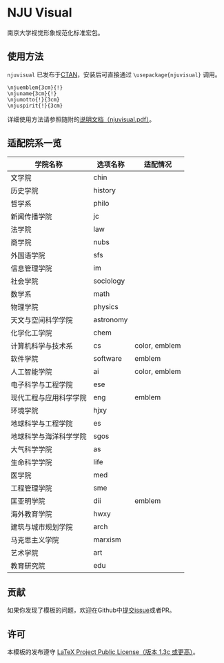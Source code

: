 # NJU Visual

南京大学视觉形象规范化标准宏包。



## 使用方法

`njuvisual` 已发布于[CTAN](https://ctan.org/pkg/njuvisual)，安装后可直接通过 `\usepackage{njuvisual}` 调用。

```
\njuemblem{3cm}{!}
\njuname{3cm}{!}
\njumotto{!}{3cm}
\njuspirit{!}{3cm}
```

详细使用方法请参照随附的[说明文档（njuvisual.pdf）](https://github.com/nju-lug/NJUVisual/releases/latest/)。

## 适配院系一览

| 学院名称     |  选项名称  |  适配情况  |
| ------------ | -------- | -------- |
| 文学院 | chin |  |
| 历史学院 | history |  |
| 哲学系 | philo |  |
| 新闻传播学院 | jc |  |
| 法学院 | law |  |
| 商学院 | nubs |  |
| 外国语学院 | sfs |  |
| 信息管理学院 | im |  |
| 社会学院 | sociology |  |
| 数学系 | math |  |
| 物理学院 | physics |  |
| 天文与空间科学学院 | astronomy |  |
| 化学化工学院 | chem |  |
| 计算机科学与技术系 | cs | color, emblem |
| 软件学院 | software | emblem |
| 人工智能学院 | ai | color, emblem |
| 电子科学与工程学院 | ese |  |
| 现代工程与应用科学学院 | eng | emblem |
| 环境学院 | hjxy |  |
| 地球科学与工程学院 | es | |
| 地球科学与海洋科学学院 | sgos |  |
| 大气科学学院 | as |  |
| 生命科学学院 | life |  |
| 医学院 | med |  |
| 工程管理学院 | sme |  |
| 匡亚明学院 | dii | emblem |
| 海外教育学院 | hwxy |  |
| 建筑与城市规划学院 | arch |  |
| 马克思主义学院 | marxism |  |
| 艺术学院 | art |  |
| 教育研究院 | edu |  |

## 贡献

如果你发现了模板的问题，欢迎在Github中[提交issue](https://github.com/nju-lug/NJUThesis/issues)或者PR。

## 许可

本模板的发布遵守 [LaTeX Project Public License（版本 1.3c 或更高）](https://www.latex-project.org/lppl/lppl-1-3c/)。
